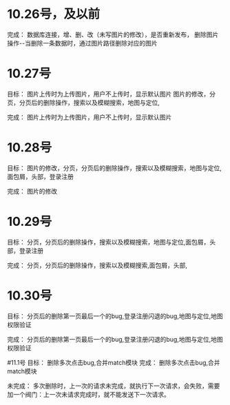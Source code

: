 
# 10.26号，及以前
完成：  数据库连接，增、删、改（未写图片的修改），是否重新发布，
    删除图片操作--当删除一条数据时，通过图片路径删除对应的图片 

# 10.27号
目标：
     图片上传时为上传图片，用户不上传时，显示默认图片
     图片的修改，分页，分页后的删除操作，搜索以及模糊搜索，地图与定位,


完成：
     图片上传时为上传图片，用户不上传时，显示默认图片

# 10.28号
目标： 
     图片的修改，分页，分页后的删除操作，搜索以及模糊搜索，地图与定位,面包屑，头部，登录注册

完成：
     图片的修改


# 10.29号
目标： 
     分页，分页后的删除操作，搜索以及模糊搜索，地图与定位,面包屑，头部，登录注册

完成：
     分页，分页后的删除操作，搜索以及模糊搜索,面包屑，头部,


# 10.30号
目标： 
     分页后的删除第一页最后一个的bug,登录注册闪退的bug,地图与定位,地图权限验证

完成： 
     分页后的删除第一页最后一个的bug,登录注册闪退的bug,地图与定位,地图权限验证


#11.1号
目标：
     删除多次点击bug,合并match模块
完成：
     删除多次点击bug,合并match模块

未完成：
      多次删除时，上一次的请求未完成，就执行下一次请求，会失败，需要加一个阀门：上一次未请求完成时，就不能发送下一次请求。
